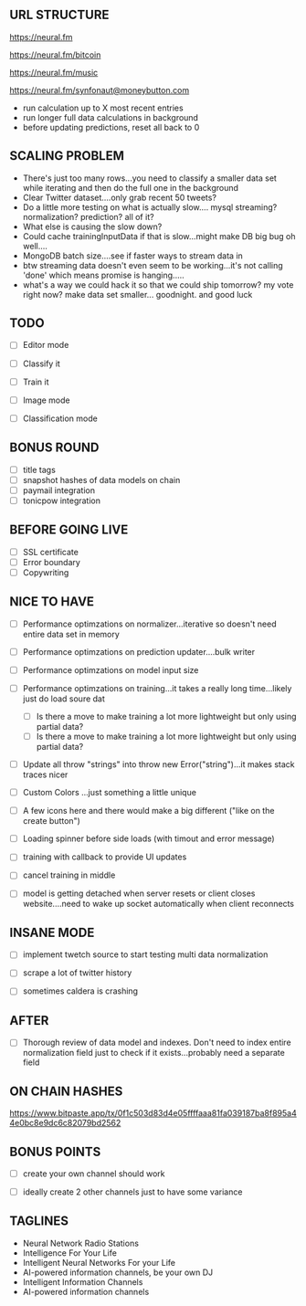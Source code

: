 ## URL STRUCTURE

https://neural.fm

https://neural.fm/bitcoin

https://neural.fm/music

https://neural.fm/synfonaut@moneybutton.com


- run calculation up to X most recent entries
- run longer full data calculations in background
- before updating predictions, reset all back to 0

## SCALING PROBLEM
- There's just too many rows...you need to classify a smaller data set while iterating and then do the full one in the background
- Clear Twitter dataset....only grab recent 50 tweets?
- Do a little more testing on what is actually slow.... mysql streaming? normalization? prediction? all of it?
- What else is causing the slow down?
- Could cache trainingInputData if that is slow...might make DB big bug oh well....
- MongoDB batch size....see if faster ways to stream data in
- btw streaming data doesn't even seem to be working...it's not calling 'done' which means promise is hanging.....
- what's a way we could hack it so that we could ship tomorrow? my vote right now? make data set smaller... goodnight. and good luck

## TODO
- [ ] Editor mode
- [ ] Classify it
- [ ] Train it


- [ ] Image mode
- [ ] Classification mode

## BONUS ROUND
- [ ] title tags
- [ ] snapshot hashes of data models on chain
- [ ] paymail integration
- [ ] tonicpow integration

## BEFORE GOING LIVE
- [ ] SSL certificate
- [ ] Error boundary
- [ ] Copywriting

## NICE TO HAVE
- [ ] Performance optimzations on normalizer...iterative so doesn't need entire data set in memory
- [ ] Performance optimzations on prediction updater....bulk writer
- [ ] Performance optimzations on model input size
- [ ] Performance optimzations on training...it takes a really long time...likely just do load soure dat
    - [ ] Is there a move to make training a lot more lightweight but only using partial data?
    - [ ] Is there a move to make training a lot more lightweight but only using partial data?
- [ ] Update all throw "strings" into throw new Error("string")...it makes stack traces nicer
- [ ] Custom Colors ...just something a little unique
- [ ] A few icons here and there would make a big different ("like on the create button")
- [ ] Loading spinner before side loads (with timout and error message)
- [ ] training with callback to provide UI updates
- [ ] cancel training in middle

- [ ] model is getting detached when server resets or client closes website....need to wake up socket automatically when client reconnects

## INSANE MODE
- [ ] implement twetch source to start testing multi data normalization
- [ ] scrape a lot of twitter history
- [ ] sometimes caldera is crashing


## AFTER
- [ ] Thorough review of data model and indexes. Don't need to index entire normalization field just to check if it exists...probably need a separate field

## ON CHAIN HASHES
https://www.bitpaste.app/tx/0f1c503d83d4e05ffffaaa81fa039187ba8f895a44e0bc8e9dc6c82079bd2562

## BONUS POINTS
- [ ] create your own channel should work
- [ ] ideally create 2 other channels just to have some variance


## TAGLINES
- Neural Network Radio Stations
- Intelligence For Your Life
- Intelligent Neural Networks For your Life
- AI-powered information channels, be your own DJ
- Intelligent Information Channels
- AI-powered information channels

